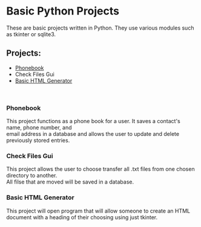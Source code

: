 # Basic Python Projects
These are basic projects written in Python. They use various modules such as tkinter or sqlite3.

<h2>Projects:</h2>
<ul>
  <li><a href="./">Phonebook</a></li>
  <li>Check Files Gui</li>
  <li><a href=""./webpage_gui.py/">Basic HTML Generator</a></li>
</ul>
<br>
<h3>Phonebook</h3>
This project functions as a phone book for a user. It saves a contact's name, phone number, and <br>email address in a database and allows the user to update and delete previously stored entries.
<br>
<h3>Check Files Gui</h3>
This project allows the user to choose transfer all .txt files from one chosen directory to another. <br>All filse that are moved will be saved in a database.
<br>
<h3>Basic HTML Generator</h3>
This project will open program that will allow someone to create an HTML document with a heading of their choosing using just tkinter.
